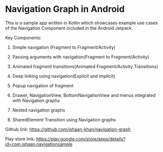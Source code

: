 # Navigation Graph in Android
This is a sample app written in Kotlin which showcases example use cases of the Navigation Component included in the Android Jetpack.

Key Components:

1. Simple navigation (Fragment to Fragment/Activity)

2. Passing arguments with navigation(Fragment to Fragment/Activity)

3. Animated fragment transitions(Animated Fragment/Activity Transitions)

4. Deep linking using navigation(Explicit and implicit)

5. Popup navigation of fragment

6. Drawer, NavigationView, BottomNavigationView and menus integrated with Navigation graphs

7. Nested navigation graphs

8. SharedElement Transition using Navigation graphs


Github link: https://github.com/ishaan-khan/navigation-graph

Play store link: 
https://play.google.com/store/apps/details?id=com.ishaan.navigationsample
